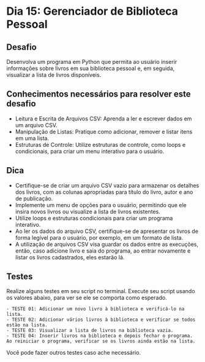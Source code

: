 # Dia 15: Gerenciador de Biblioteca Pessoal

## Desafio

Desenvolva um programa em Python que permita ao usuário inserir informações sobre livros em sua biblioteca pessoal e, em seguida, visualizar a lista de livros disponíveis.

## Conhecimentos necessários para resolver este desafio

- Leitura e Escrita de Arquivos CSV: Aprenda a ler e escrever dados em um arquivo CSV.
- Manipulação de Listas: Pratique como adicionar, remover e listar itens em uma lista.
- Estruturas de Controle: Utilize estruturas de controle, como loops e condicionais, para criar um menu interativo para o usuário.

## Dica

- Certifique-se de criar um arquivo CSV vazio para armazenar os detalhes dos livros, com as colunas apropriadas para título do livro, autor e ano de publicação.
- Implemente um menu de opções para o usuário, permitindo que ele insira novos livros ou visualize a lista de livros existentes.
- Utilize loops e estruturas condicionais para criar um programa interativo.
- Ao ler os dados do arquivo CSV, certifique-se de apresentar os livros de forma legível para o usuário, por exemplo, em um formato de lista.
- A utilização de arquivos CSV visa guardar os dados entre as execuções, então, caso adicione livro e saia do programa, ao entrar novamente e listar os livros cadastrados, eles estarão lá.

## Testes

Realize alguns testes em seu script no terminal. Execute seu script usando os valores abaixo, para ver se ele se comporta como esperado.

    - TESTE 01: Adicionar um novo livro à biblioteca e verificá-lo na lista.
    - TESTE 02: Adicionar vários livros à biblioteca e verificar se todos estão na lista.
    - TESTE 03: Visualizar a lista de livros na biblioteca vazia.
    - TESTE 04: Inserir livros na biblioteca e depois fechar o programa. Ao reiniciar o programa, verificar se os livros ainda estão na lista.

Você pode fazer outros testes caso ache necessário.